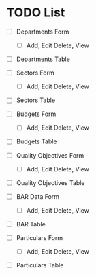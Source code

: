 # TODO List

- [ ] Departments Form
    - [ ] Add, Edit Delete, View
- [ ] Departments Table

- [ ] Sectors Form
    - [ ] Add, Edit Delete, View
- [ ] Sectors Table

- [ ] Budgets Form
    - [ ] Add, Edit Delete, View
- [ ] Budgets Table

- [ ] Quality Objectives Form
    - [ ] Add, Edit Delete, View
- [ ] Quality Objectives Table


- [ ] BAR Data Form
    - [ ] Add, Edit Delete, View
- [ ] BAR Table


- [ ] Particulars Form
    - [ ] Add, Edit Delete, View
- [ ] Particulars Table




